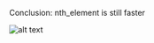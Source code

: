 Conclusion: nth_element is still faster

![alt text](https://encrypted-tbn0.gstatic.com/images?q=tbn:ANd9GcRoyKTDD0W4LQWP2lDXZJ_-pTYDaMV1gVipIQ&s)
